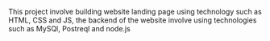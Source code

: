 This project involve building website landing page using technology such as HTML, CSS and JS, the backend of the website involve using technologies such as MySQl, Postreql and node.js
